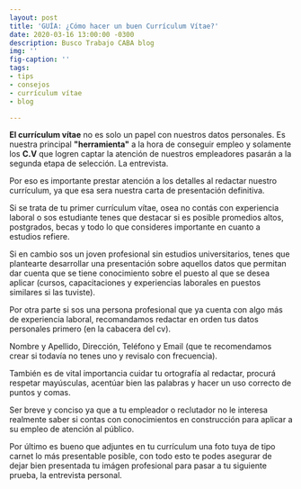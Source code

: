 ```yaml
---
layout: post
title: 'GUÍA: ¿Cómo hacer un buen Currículum Vítae?'
date: 2020-03-16 13:00:00 -0300
description: Busco Trabajo CABA blog
img: ''
fig-caption: ''
tags:
- tips
- consejos
- currículum vítae
- blog

---
```

**El currículum vítae** no es solo un papel con nuestros datos personales. Es nuestra principal **"herramienta"** a la hora de conseguir empleo y solamente los **C.V** que logren captar la atención de nuestros empleadores pasarán a la segunda etapa de selección. La entrevista.

Por eso es importante prestar atención a los detalles al redactar nuestro currículum, ya que esa sera nuestra carta de presentación definitiva.

Si se trata de tu primer currículum vítae, osea no contás con experiencia laboral o sos estudiante tenes que destacar si es posible promedios altos, postgrados, becas y todo lo que consideres importante en cuanto a estudios refiere.

Si en cambio sos un joven profesional sin estudios universitarios, tenes que plantearte desarrollar una presentación sobre aquellos datos que permitan dar cuenta que se tiene conocimiento sobre el puesto al que se desea aplicar (cursos, capacitaciones y experiencias laborales en puestos similares si las tuviste).

Por otra parte si sos una persona profesional que ya cuenta con algo más de experiencia laboral, recomandamos redactar en orden tus datos personales primero (en la cabacera del cv).

Nombre y Apellido, Dirección, Teléfono y Email (que te recomendamos crear si todavía no tenes uno y revisalo con frecuencia).

También es de vital importancia cuidar tu ortografía al redactar, procurá respetar mayúsculas, acentúar bien las palabras y hacer un uso correcto de puntos y comas.

Ser breve y conciso ya que a tu empleador o reclutador no le interesa realmente saber si contas con conocimientos en construcción para aplicar a su empleo de atención al público.

Por último es bueno que adjuntes en tu currículum una foto tuya de tipo carnet lo más presentable posible, con todo esto te podes asegurar de dejar bien presentada tu imágen profesional para pasar a tu siguiente prueba, la entrevista personal.